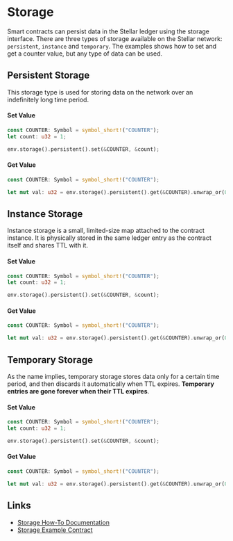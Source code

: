 # Storage
Smart contracts can persist data in the Stellar ledger using the storage interface. There are three types of storage available on the Stellar network: `persistent`, `instance` and `temporary`. The examples shows how to set and get a counter value, but any type of data can be used.

## Persistent Storage
This storage type is used for storing data on the network over an indefinitely long time period.

#### Set Value
```rust
const COUNTER: Symbol = symbol_short!("COUNTER");
let count: u32 = 1;

env.storage().persistent().set(&COUNTER, &count);
```

#### Get Value
```rust
const COUNTER: Symbol = symbol_short!("COUNTER");

let mut val: u32 = env.storage().persistent().get(&COUNTER).unwrap_or(0);
```


## Instance Storage
Instance storage is a small, limited-size map attached to the contract instance. It is physically stored in the same ledger entry as the contract itself and shares TTL with it.

#### Set Value
```rust
const COUNTER: Symbol = symbol_short!("COUNTER");
let count: u32 = 1;

env.storage().persistent().set(&COUNTER, &count);
```

#### Get Value
```rust
const COUNTER: Symbol = symbol_short!("COUNTER");

let mut val: u32 = env.storage().persistent().get(&COUNTER).unwrap_or(0);
```


## Temporary Storage
As the name implies, temporary storage stores data only for a certain time period, and then discards it automatically when TTL expires. **Temporary entries are gone forever when their TTL expires**.

#### Set Value
```rust
const COUNTER: Symbol = symbol_short!("COUNTER");
let count: u32 = 1;

env.storage().persistent().set(&COUNTER, &count);
```

#### Get Value
```rust
const COUNTER: Symbol = symbol_short!("COUNTER");

let mut val: u32 = env.storage().persistent().get(&COUNTER).unwrap_or(0);
```


## Links
- [Storage How-To Documentation](https://developers.stellar.org/docs/build/guides/storage/choosing-the-right-storage)
- [Storage Example Contract](https://developers.stellar.org/docs/build/smart-contracts/example-contracts/storage)
